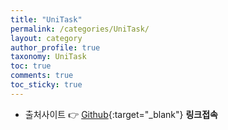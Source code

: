 ```yaml
---
title: "UniTask"
permalink: /categories/UniTask/
layout: category
author_profile: true
taxonomy: UniTask
toc: true
comments: true
toc_sticky: true
---
```


- 출처사이트 👉 [Github](https://github.com/Cysharp/UniTask){:target="_blank"}                **링크접속**<br>